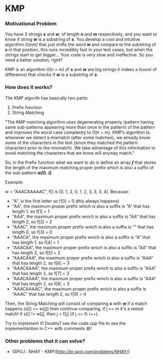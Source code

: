 
# KMP

### Motivational Problem

You have 2 strings *__s__* and *__w__*, of length *__n__* and *__m__* respectively, and you want to know if string *__w__*
is a substring of *__s__*. 
You develop a cool and intuitive algorithm *O(nm)* that just shifts the word *__w__* and compare to the substring of *__s__* in that position, this runs incredibly fast in your test cases, but when the strings start 
to get bigger... Your code is very slow and ineffective. So you need a better solution, right?

KMP is an algorithm *O(n + m)* (if *__s__* and *__w__* are big strings it makes a loooot of difference) that checks if *__w__*
is a substring of *__s__*.

### How does it works?

The KMP algorith has basically two parts:

  1. Prefix function
  2. String Matching

"The KMP matching algorithm uses degenerating property (pattern having same sub-patterns appearing more than once in the pattern) of the pattern and improves the worst case complexity to *O(n + m)*. KMP’s algorithm is: whenever we detect a mismatch (after some matches), we already know some of the characters in the text (since they matched the pattern characters prior to the mismatch). We take advantage of this information to avoid matching the characters that we know will anyway match."

So, in the Prefix function what we want to do is define an array *__f__* that stores the length of the maximum matching proper prefix which is also a suffix of the sub-pattern *__w[0..i]__*.

Example:

  w = “AAACAAAAAC”, f[] is [0, 1, 2, 0, 1, 2, 3, 3, 3, 4]. 
  Because:
  - "A", is the first letter so f[0] = 0 (this always happens)
  - "AA", the maximum proper prefix which is also a suffix is "A" that has length 1, so f[1] = 1
  - "AAA", the maximum proper prefix wnich is also a suffix is "AA" that has length 2, so f[2] = 2
  - "AAAC", the maximum proper prefix wnich is also a suffix is "" that has length 0, so f[3] = 0
  - "AAACA", the maximum proper prefix wnich is also a suffix is "A" that has length 1, so f[4] = 1
  - "AAACAA", the maximum proper prefix wnich is also a suffix is "AA" that has length 2, so f[5] = 2
  - "AAACAAA", the maximum proper prefix wnich is also a suffix is "AAA" that has length 2, so f[6] = 3
  - "AAACAAAA", the maximum proper prefix wnich is also a suffix is "AAA" that has length 2, so f[7] = 3
  - "AAACAAAA", the maximum proper prefix wnich is also a suffix is "AAA" that has length 2, so f[8] = 3
  - "AAACAAAAC", the maximum proper prefix wnich is also a suffix is "AAAC" that has length 2, so f[9] = 4

Then, the String Matching will consist of comparing *__s__* with *__w__* if a match happens (s[i] == w[j]) then
continue comparing, if j == m it's a reeeal match! if s[i] != w[j], then j = f[j] (if j == 0: i++).

Try to implement it! Doubts? see the *code.cpp* file to see the implementantion in C++ with comments :smile:!

### Other problems that it can solve?

  - (SPOJ : NHAY - KMP)[http://br.spoj.com/problems/NHAY/]
